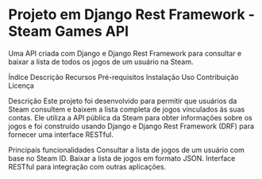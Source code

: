 # Projeto em Django Rest Framework - Steam Games API
Uma API criada com Django e Django Rest Framework para consultar e baixar a lista de todos os jogos de um usuário na Steam.

Índice
Descrição
Recursos
Pré-requisitos
Instalação
Uso
Contribuição
Licença

Descrição
Este projeto foi desenvolvido para permitir que usuários da Steam consultem e baixem a lista completa de jogos vinculados às suas contas. Ele utiliza a API pública da Steam para obter informações sobre os jogos e foi construído usando Django e Django Rest Framework (DRF) para fornecer uma interface RESTful.

Principais funcionalidades
Consultar a lista de jogos de um usuário com base no Steam ID.
Baixar a lista de jogos em formato JSON.
Interface RESTful para integração com outras aplicações.
